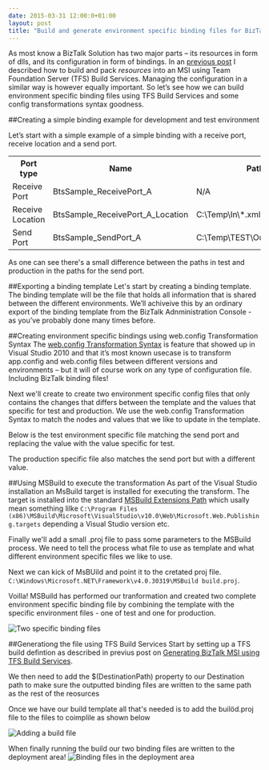 ```yaml
---
date: 2015-03-31 12:00:0+01:00
layout: post
title: "Build and generate environment specific binding files for BizTalk Server using Team Foundation Build Services"
---
```

As most know a BizTalk Solution has two major parts – its resources in form of dlls, and its configuration in form of bindings. 
In an [previous post](http://richardhallgren.com/build-and-generate-msi-for-biztalk-server-using-team-foundation-build-services/) 
I described how to build and pack _resources_ into an MSI using Team Foundation Server (TFS) Build Services. Managing the configuration in a similar way is however equally important.
So let’s see how we can build environment specific binding files using TFS Build Services and some config transformations syntax goodness.


##Creating a simple binding example for development and test environment

Let’s start with a simple example of a simple binding with a receive port, receive location and a send port. 

<table>
    <tr>
        <th>Port type</th>
        <th>Name</th>
        <th>Path in Test</th>
        <th>Path in Production</th>
    </tr>
    <tr>
        <td>Receive Port</td>
        <td>BtsSample_ReceivePort_A</td>
        <td>N/A</td>
        <td>N/A</td>
    </tr>
        <tr>
        <td>Receive Location</td>
        <td>BtsSample_ReceivePort_A_Location</td>
        <td>C:\Temp\In\*.xml</td>
        <td>C:\Temp\In\*.xml</td>
    </tr>
        <tr>
        <td>Send Port</td>
        <td>BtsSample_SendPort_A</td>
        <td>C:\Temp\TEST\Out\%MessageID%.xml</td>
        <td>C:\Temp\PROD\Out\%MessageID%.xml</td>
    </tr>
</table>

As one can see there's a small difference between the paths in test and production in the paths for the send port.

##Exporting a binding template
Let's start by creating a binding template. The binding template will be the file that holds all information that is shared between the different environments. 
We’ll achiveive this by an ordinary export of the binding template from the BizTalk Adnministration Console - as you’ve probably done many times before.

<script src="https://gist.github.com/riha/72a597136892e428cf92.js"></script>

 
##Creating environment specific bindings using web.config Transformation Syntax
The [web.config Transformation Syntax](https://msdn.microsoft.com/en-us/library/dd465326.aspx) is feature that showed up in Visual Studio 2010 and 
that it’s most known usecase is to transform app.config and web.config files between different versions and environments – but it will of course work on any type 
of configuration file. Including BizTalk binding files!

Next we'll create to create two environment specific config files that only contains the changes that differs between the template and the values that specific for test and production. 
We use the web.config Transformation Syntax to match the nodes and values that we like to update in the template.

Below is the test environment specific file matching the send port and replacing the value with the value specific for test.
<script src="https://gist.github.com/riha/9f9fb0d2ca57502bd6f5.js"></script>

The production specific file also matches the send port but with a different value.
<script src="https://gist.github.com/riha/bf86d3de83f48b910809.js"></script>

##Using MSBuild to execute the transformation
As part of the Visual Studio installation an MsBuild target is installed for executing the transform. The target is installed into the standard [MSBuild Extensions Path](https://msdn.microsoft.com/en-us/library/ms164309.aspx) 
which usally mean something lilke `C:\Program Files (x86)\MSBuild\Microsoft\VisualStudio\v10.0\Web\Microsoft.Web.Publishing.targets` depending a Visual Studio version etc.

Finally we'll add a small .proj file to pass some parameters to the MSBuild process. We need to tell the process what file to use as template and what different environment specific files we like to use.

<script src="https://gist.github.com/riha/79c4dab8854b8db6c692.js"></script>

Next we can kick of MsBUild and point it to the cretated proj file. `C:\Windows\Microsoft.NET\Framework\v4.0.30319\MSBuild build.proj`.

Voilla! MSBuild has performed our tranformation and created two complete environment specific binding file by combining the template with the specific environment files - one of test and one for production.

![Two specific binding files](https://www.dropbox.com/s/i0lt7i3lu54uih5/2.png?raw=1)

##Generationg the file using TFS Build Services
Start by setting up a TFS build defintion as described in previus post on [Generating BizTalk MSI using TFS Build Services](http://richardhallgren.com/build-and-generate-msi-for-biztalk-server-using-team-foundation-build-services/).

We then need to add the $(DestinationPath) property to our Destination path to make sure the outputted binding files are written to the same path as the rest of the reosurces

<script src="https://gist.github.com/riha/5213f920b22912fd1476.js"></script>

Once we have our build template all that's needed is to add the builöd.proj file to the files to coimplile as shown below

![Adding a build file](https://www.dropbox.com/s/o71ofgvt1f5ngay/3.png?raw=1)

When finally running the build our two binding files are written to the deployment area!
![Binding files in the deployment area](https://www.dropbox.com/s/szlteu8h963o1z7/4.png?raw=1)